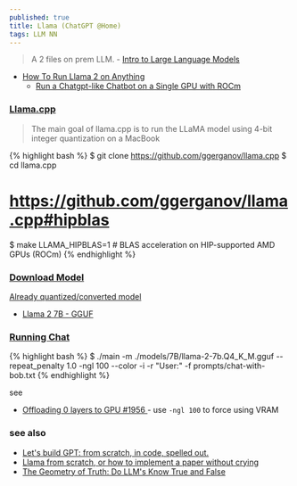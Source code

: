 ```yaml
---
published: true
title: Llama (ChatGPT @Home)
tags: LLM NN
---
```

> A 2 files on prem LLM. - [Intro to Large Language Models](https://www.youtube.com/watch?v=zjkBMFhNj_g&t=2867s)

- [How To Run Llama 2 on Anything](https://medium.com/timesurge-labs/how-to-run-llama-2-on-anything-79fc007e2518)
	- [Run a Chatgpt-like Chatbot on a Single GPU with ROCm ](https://huggingface.co/blog/chatbot-amd-gpu)

### [Llama.cpp](https://github.com/ggerganov/llama.cpp)

> The main goal of llama.cpp is to run the LLaMA model using 4-bit integer quantization on a MacBook

{% highlight bash %}
$ git clone https://github.com/ggerganov/llama.cpp
$ cd llama.cpp
# https://github.com/ggerganov/llama.cpp#hipblas
$ make LLAMA_HIPBLAS=1 #  BLAS acceleration on HIP-supported AMD GPUs (ROCm) 
{% endhighlight %}

### [Download Model](https://ai.meta.com/resources/models-and-libraries/llama-downloads/)

[Already quantized/converted model](https://github.com/ggerganov/llama.cpp#obtaining-and-using-the-facebook-llama-2-model)
- [Llama 2 7B - GGUF ](https://huggingface.co/TheBloke/Llama-2-7B-GGUF)

### [Running Chat](https://github.com/ggerganov/llama.cpp#interactive-mode)

{% highlight bash %}
$ ./main -m ./models/7B/llama-2-7b.Q4_K_M.gguf  --repeat_penalty 1.0 -ngl 100 --color -i -r "User:" -f prompts/chat-with-bob.txt
{% endhighlight %}

see
- [ Offloading 0 layers to GPU #1956 ](https://github.com/ggerganov/llama.cpp/issues/1956) - use `-ngl 100` to force using VRAM

### see also
- [Let's build GPT: from scratch, in code, spelled out.](https://www.youtube.com/watch?v=kCc8FmEb1nY)
- [	Llama from scratch, or how to implement a paper without crying](https://news.ycombinator.com/item?id=37059479)
- [The Geometry of Truth: Do LLM's Know True and False](https://news.ycombinator.com/item?id=37945961)
